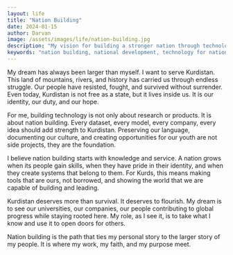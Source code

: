 ```yaml
---
layout: life
title: "Nation Building"
date: 2024-01-15
author: Darvan
image: /assets/images/life/nation-building.jpg
description: "My vision for building a stronger nation through technology and innovation. Using skills and knowledge to contribute to national development and progress."
keywords: "nation building, national development, technology for nation building, innovation for progress, national technology, development through innovation, building stronger nations, technology contribution, national progress, innovation development, nation technology"
---
```


My dream has always been larger than myself. I want to serve Kurdistan. This land of mountains, rivers, and history has carried us through endless struggle. Our people have resisted, fought, and survived without surrender. Even today, Kurdistan is not free as a state, but it lives inside us. It is our identity, our duty, and our hope.

For me, building technology is not only about research or products. It is about nation building. Every dataset, every model, every company, every idea should add strength to Kurdistan. Preserving our language, documenting our culture, and creating opportunities for our youth are not side projects, they are the foundation.

I believe nation building starts with knowledge and service. A nation grows when its people gain skills, when they have pride in their identity, and when they create systems that belong to them. For Kurds, this means making tools that are ours, not borrowed, and showing the world that we are capable of building and leading.

Kurdistan deserves more than survival. It deserves to flourish. My dream is to see our universities, our companies, our people contributing to global progress while staying rooted here. My role, as I see it, is to take what I know and use it to open doors for others.

Nation building is the path that ties my personal story to the larger story of my people. It is where my work, my faith, and my purpose meet.